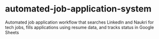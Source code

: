 # automated-job-application-system
Automated job application workflow that searches LinkedIn and Naukri for tech jobs, fills applications using resume data, and tracks status in Google Sheets
